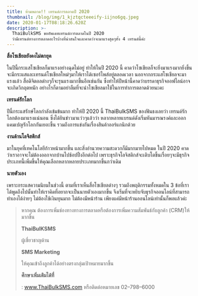 ```yaml
---
title: ห้ามพลาด!! เทรนด์การตลาดปี 2020
thumbnail: /blog/img/1_kjztqcteeeify-iijno6gq.jpeg
date: 2020-01-17T08:18:26.620Z
description: >-
  ThaiBulkSMS ขออัพเดทเทรนด์การตลาดในปี 2020
  ว่ามีเทรนด์ทางการตลาดอะไรบ้างที่น่าสนใจและคาดว่าจะมาแรงสุดๆทั้ง 4 เทรนด์นี้ค่ะ
---
```

**สื่อโซเชียลยังคงไม่ตกยุค**

ในปีนี้กระแสโซเชียลก็มาแรงอย่างฉุดไม่อยู่ ทำให้ในปี 2020 นี้ คาดว่าโซเชียลก็จะยิ่งมาแรงมากยิ่งขึ้น จะมีกระแสและเทรนด์โซเชียลใหม่ๆมาให้เราได้เซอร์ไพส์อยู่ตลอดเวลา นอกจากกระแสโซเชียลจะมาแรงแล้ว สื่อดิจิตอลต่างๆก็จะรุนแรงมากขึ้นอีกเช่นกัน ซึ่งทำให้ปีหน้านี้คาดว่าบรรดาธุรกิจออฟไลน์อาจจะเกิดวิกฤตหนัก อย่างไรก็ตามอย่าลืมที่จะนำโซเชียลมาใช้ในการทำการตลาดด้วยนะคะ

**เทรนด์รักโลก**

ปีนี้กระแสรักษ์โลกกำลังเข้มข้นมาก ทำให้ปี 2020 นี้ ThaiBulkSMS ของฟันธงเลยว่า เทรนด์รักโลกต้องมาแรงแน่นอน ซึ่งได้ยินข่าวมาแว่วๆแล้วว่า หลากหลายแบรนด์ดังเริ่มหันมารณรงค์และออกแคมเปญรักโลกกันเยอะขึ้น รวมถึงการแข่งกันเรื่องสินค้าออร์แกนิกด้วย

**งานด้านโลจิสติกส์**

มาในยุคที่เทคโนโลยีก้าวหน้ามากขึ้น และสิ่งอำนวยความสะดวกก็มีมากมายไปหมด ในปี 2020 คาดว่าเราอาจจะไม่ต้องออกจากบ้านไปช้อปปิ้งอีกต่อไป เพราะธุรกิจโลจิสติกส์จะเติบโตขึ้นเรื่อยๆจะมีธุรกิจประเภทนี้เพิ่มขึ้นให้คุณเลือกหลากหลายประเภทมากขึ้นกว่าเดิม

**นายตัวเอง**

เพราะกระแสความนิยมในช่วงนี้ ตามที่เราเห็นสื่อโซเชียลต่างๆ รวมถึงพฤติกรรมทั้งหมดใน 3 ข้อที่เราได้พูดถึงไปนั้นทำให้เราคิดที่อยากจะเป็นนายตัวเองมากขึ้น จึงเริ่มที่จะหยิบจับธุรกิจออนไลน์ที่สามารถทำเองได้ง่ายๆ ไม่ต้องใช้เงินทุนมาก ไม่ต้องมีหน้าร้าน เพียงแค่มีหน้าร้านออนไลน์เท่านั้นก็พอแล้วค่ะ

> หากคุณ ต้องการเพิ่มช่องทางทางการตลาดหรือต้องการเพิ่มความสัมพันธ์กับลูกค้า (CRM)ให้มากขี้น 
>
> **ThaiBulKSMS**
>
>  ผู้เชี่ยวชาญด้าน 
>
> **SMS Marketing**
>
>  ให้คุณเข้าถึงลูกค้าได้อย่างตรงกลุ่มเป้าหมายมากขึ้น
>
> **ศึกษาเพิ่มเติมได้ที่**
>
> : www.ThaiBulkSMS.com หรือติดต่อหมายเลข 02–798–6000
